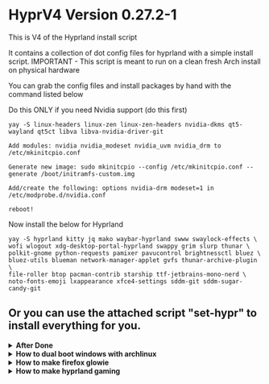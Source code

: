 # HyprV4 Version 0.27.2-1
This is V4 of the Hyprland install script

It contains a collection of dot config files for hyprland with a simple install script.
IMPORTANT - This script is meant to run on a clean fresh Arch install on physical hardware

You can grab the config files and install packages by hand with the command listed below

Do this ONLY if you need Nvidia support (do this first)
```
yay -S linux-headers linux-zen linux-zen-headers nvidia-dkms qt5-wayland qt5ct libva libva-nvidia-driver-git

Add modules: nvidia nvidia_modeset nvidia_uvm nvidia_drm to /etc/mkinitcpio.conf

Generate new image: sudo mkinitcpio --config /etc/mkinitcpio.conf --generate /boot/initramfs-custom.img

Add/create the following: options nvidia-drm modeset=1 in /etc/modprobe.d/nvidia.conf

reboot!
```

Now install the below for Hyprland

```
yay -S hyprland kitty jq mako waybar-hyprland swww swaylock-effects \
wofi wlogout xdg-desktop-portal-hyprland swappy grim slurp thunar \
polkit-gnome python-requests pamixer pavucontrol brightnessctl bluez \
bluez-utils blueman network-manager-applet gvfs thunar-archive-plugin \
file-roller btop pacman-contrib starship ttf-jetbrains-mono-nerd \
noto-fonts-emoji lxappearance xfce4-settings sddm-git sddm-sugar-candy-git 
```

Or you can use the attached script "set-hypr" to install everything for you.
-

<details>
  <summary><strong> After Done </strong></summary>

Any Nerd Fonts installed and used by your terminal emulator to display icon (Highly Recommended: JetBrains Mono, since most of the config using this font)

You can use lime-desu script to download any Nerd Fonts (requires [fzf](https://github.com/junegunn/fzf)&[wget](https://archlinux.org/packages/extra/x86_64/wget))
```
sudo pacman -S fzf wget
```
run this next when fzf & wget install done
```
bash -c "$(curl -Ls https://raw.githubusercontent.com/lime-desu/bin/main/nf-dl)"
```
  
install all font manual
```
pacman -S ttf-dejavu ttf-liberation ttf-droid ttf-ubuntu-font-family noto-fonts noto-fonts-cjk ttf-font-awesome

yay -S ttf-gelasio-ib ttf-caladea ttf-carlito ttf-liberation-sans-narrow ttf-ms-fonts
```

install obs-studio & font-manager
```
pacman -S obs-studio
yay -S font-manager
```
install webcord it just discord but can sharing srceen on wayland&hyprland
```
git clone https://aur.archlinux.org/webcord.git
cd webcord
makepkg -si
```
install AppImageLauncher for just use appimage
```
yay -S AppImageLauncher
```
install imagemagick for custom neofetch with image like .png|.jpg|.gif (requires [neofetch config](https://github.com/oniichanx/neofetch))
```
sudo pacman -S imagemagick
```
set default-web-browser to librewolf
```
xdg-settings set default-web-browser librewolf.desktop
```
  </details>
</details>

<details>
  <summary><strong> How to dual boot windows with archlinux </strong></summary>

step 1
```
sudo pacman -S os-prober
```
step 2
```
sudo mkinitcpio -P
```
step 3 remove # on GRUB_DISABLE_OS_PEROBER=false
```
sudo nano /etc/default/grub
```
step 4
```
sudo grub-install --target=x86_64-efi --efi-directory=/efi --boot-directory=/efi --bootloader-id=GRUB
```
or
```
sudo grub-install --target=x86_64-efi --efi-directory=/boot --bootloader-id=GRUB --boot-directory=/mnt/boot
```
step 5
```
sudo grub-mkconfig -o /efi/grub/grub.cfg
```
  </details>
</details>

<details>
  <summary><strong> How to make firefox glowie </strong></summary>

(requires [hnhx config](https://github.com/hnhx/user.js) or [My config](https://github.com/oniichanx/user.js))

  </details>
</details>

<details>
  <summary><strong> How to make hyprland gaming </strong></summary>

Install steam
```
sudo pacman -S steam
```
Install wine & lutris
```
sudo pacman -S --needed --noconfirm lutris wine-staging wine-mono
```
  </details>
</details>
